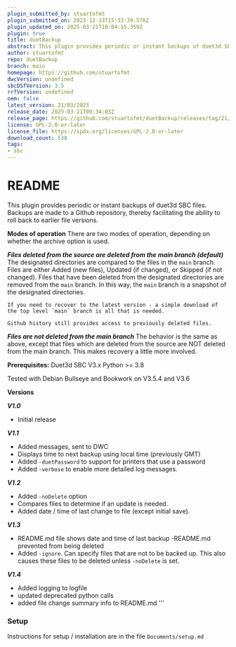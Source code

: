 ```yaml
---
plugin_submitted_by: stuartofmt
plugin_submitted_on: 2023-12-13T15:33:39.578Z
plugin_updated_on: 2025-03-21T10:04:15.359Z
plugin: true
title: duetBackup
abstract: This plugin provides periodic or instant backups of duet3d SBC files.  Backups are made to a Github repository, thereby facilitating the ability to roll back to earlier file versions.
author: stuartofmt
repo: duetBackup
branch: main
homepage: https://github.com/stuartofmt
dwcVersion: undefined
sbcDSfVersion: 3.5
rrfVersion: undefined
oem: false
latest_version: 21/03/2025
release_date: 2025-03-21T09:34:03Z
release_page: https://github.com/stuartofmt/duetBackup/releases/tag/21/03/2025
license: GPL-2.0-or-later
license_file: https://spdx.org/licenses/GPL-2.0-or-later
download_count: 538
tags:
- sbc
---
```


# README

This plugin provides periodic or instant backups of duet3d SBC files.  Backups are made to a Github repository, thereby facilitating the ability to roll back to earlier file versions.

**Modes of operation**
There are two modes of operation, depending on whether the archive option is used.

***Files deleted from the source are deleted from the main branch (default)***
    The designated directories are compared to the files in the `main` branch. Files are either Added (new files), Updated (if changed), or Skipped (if not changed).  Files that have been deleted from the designated directories are removed from the `main` branch.  In this way, the `main` branch is a snapshot of the designated directories.
    
    If you need to recover to the latest version - a simple download of the top level `main` branch is all that is needed.

    Github history still provides access to previously deleted files.

***Files are not deleted from the main branch***
    The behavior is the same as above, except that files which are deleted from the source are NOT  deleted from the main branch.  This makes recovery a little more involved.

**Prerequisites:**
Duet3d SBC V3.x
Python >= 3.8

Tested with Debian Bullseye and Bookwork on V3.5.4 and V3.6

**Versions**

***V1.0***
- Initial release


***V1.1***
- Added messages, sent to DWC
- Displays time to next backup using local time (previously GMT)
- Added `-duetPassword` to support for printers that use a password
- Added `-verbose` to enable more detailed log messages.

***V1.2***
- Added `-noDelete` option
- Compares files to determine if an update is needed.
- Added date / time of last change to file (except initial save).

***V1.3***
- README.md file shows date and time of last backup
-README.md prevented from being deleted
- Added `-ignore`. Can specify files that are not to be backed up. This also causes these files to be deleted unless `-noDelete` is set.

***V1.4***
- Added logging to logfile
- updated deprecated python calls
- added file change summary info to README.md
''' 

### Setup
Instructions for setup / installation are in the file `Documents/setup.md`